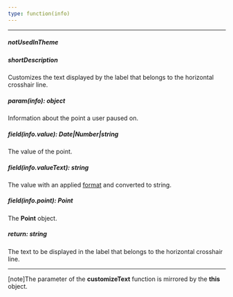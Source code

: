 ```yaml
---
type: function(info)
---
```

---
##### notUsedInTheme

##### shortDescription
Customizes the text displayed by the label that belongs to the horizontal crosshair line.

##### param(info): object
Information about the point a user paused on.

##### field(info.value): Date|Number|string
The value of the point.

##### field(info.valueText): string
The value with an applied <a href="/Documentation/16_1/ApiReference/Data_Visualization_Widgets/dxChart/Configuration/crosshair/horizontalLine/label/#format">format</a> and converted to string.

##### field(info.point): Point
The <b>Point</b> object.

##### return: string
The text to be displayed in the label that belongs to the horizontal crosshair line.

---
[note]The parameter of the **customizeText** function is mirrored by the **this** object.